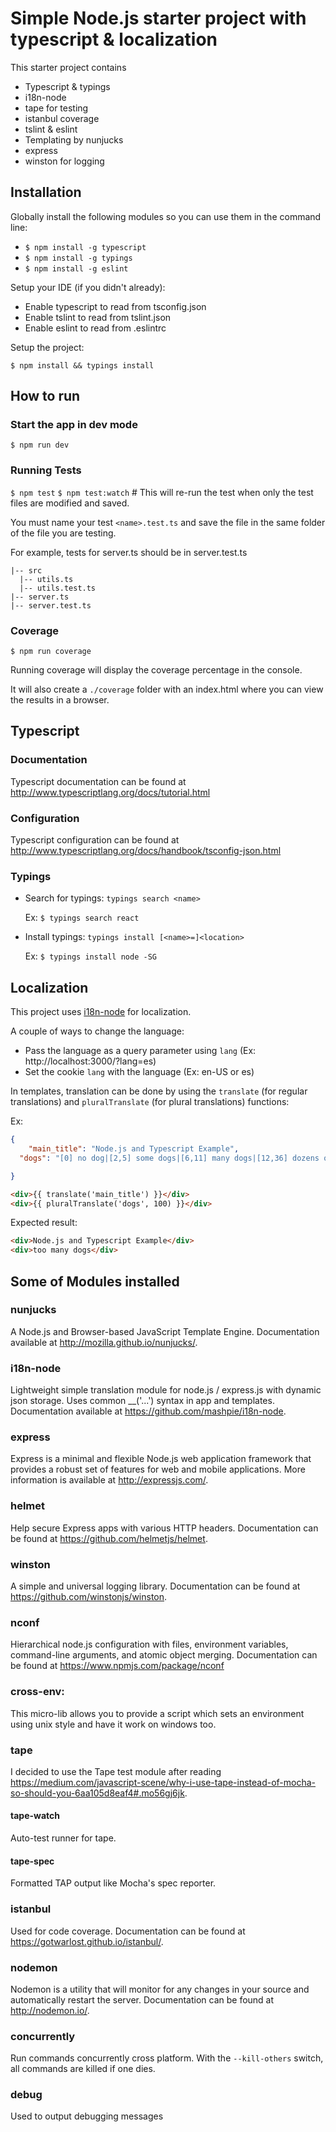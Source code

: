 # Simple Node.js starter project with typescript & localization

This starter project contains
 - Typescript & typings
 - i18n-node
 - tape for testing
 - istanbul coverage
 - tslint & eslint
 - Templating by nunjucks
 - express
 - winston for logging

## Installation

Globally install the following modules so you can use them in the command line:

- `$ npm install -g typescript`
- `$ npm install -g typings`
- `$ npm install -g eslint`

Setup your IDE (if you didn't already):
- Enable typescript to read from tsconfig.json
- Enable tslint to read from tslint.json
- Enable eslint to read from .eslintrc

Setup the project:

`$ npm install && typings install`

## How to run

### Start the app in dev mode

`$ npm run dev`

### Running Tests

`$ npm test`
`$ npm test:watch` # This will re-run the test when only the test files are modified and saved.

You must name your test `<name>.test.ts` and save the file in the same folder of the file you are testing.

For example, tests for server.ts should be in server.test.ts

    |-- src
      |-- utils.ts
      |-- utils.test.ts
    |-- server.ts
    |-- server.test.ts

### Coverage

`$ npm run coverage`

Running coverage will display the coverage percentage in the console.

It will also create a `./coverage` folder with an index.html where you can view the results in a browser.

## Typescript

### Documentation

Typescript documentation can be found at http://www.typescriptlang.org/docs/tutorial.html

### Configuration

Typescript configuration can be found at http://www.typescriptlang.org/docs/handbook/tsconfig-json.html

### Typings

 - Search for typings: `typings search <name>`

    Ex: `$ typings search react`

 - Install typings: `typings install [<name>=]<location>`

    Ex: `$ typings install node -SG`

## Localization

This project uses [i18n-node](https://github.com/mashpie/i18n-node) for localization.

A couple of ways to change the language:

- Pass the language as a query parameter using `lang` (Ex: http://localhost:3000/?lang=es)
- Set the cookie `lang` with the language (Ex: en-US or es)

In templates, translation can be done by using the `translate` (for regular translations) and `pluralTranslate` (for plural translations) functions:

Ex:

```json
{
	"main_title": "Node.js and Typescript Example",
  "dogs": "[0] no dog|[2,5] some dogs|[6,11] many dogs|[12,36] dozens of dogs|a horde of %s dogs|[100,] too many dogs"

}
```

```html
<div>{{ translate('main_title') }}</div>
<div>{{ pluralTranslate('dogs', 100) }}</div>
```

Expected result:

```html
<div>Node.js and Typescript Example</div>
<div>too many dogs</div>
```

## Some of Modules installed

### nunjucks

 A Node.js and Browser-based JavaScript Template Engine.
 Documentation available at http://mozilla.github.io/nunjucks/.

### i18n-node

Lightweight simple translation module for node.js / express.js with dynamic json storage. Uses common __('...') syntax in app and templates.
Documentation available at https://github.com/mashpie/i18n-node.

### express

Express is a minimal and flexible Node.js web application framework that provides a robust set of features for web and mobile applications.
More information is available at http://expressjs.com/.

### helmet

 Help secure Express apps with various HTTP headers. Documentation can be found at https://github.com/helmetjs/helmet.

### winston

A simple and universal logging library. Documentation can be found at https://github.com/winstonjs/winston.

### nconf

Hierarchical node.js configuration with files, environment variables, command-line arguments, and atomic object merging.
Documentation can be found at https://www.npmjs.com/package/nconf

### cross-env:

This micro-lib allows you to provide a script which sets an environment using unix style and have it work on windows too.

### tape

I decided to use the Tape test module after reading https://medium.com/javascript-scene/why-i-use-tape-instead-of-mocha-so-should-you-6aa105d8eaf4#.mo56gj6jk.

#### tape-watch

Auto-test runner for tape.

#### tape-spec

Formatted TAP output like Mocha's spec reporter.

### istanbul

Used for code coverage. Documentation can be found at https://gotwarlost.github.io/istanbul/.

### nodemon

Nodemon is a utility that will monitor for any changes in your source and automatically restart the server. Documentation can be found at http://nodemon.io/.

### concurrently

Run commands concurrently cross platform. With the `--kill-others` switch, all commands are killed if one dies.

### debug

Used to output debugging messages
